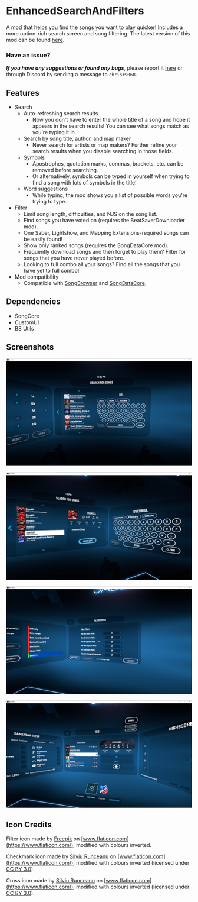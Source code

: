 # EnhancedSearchAndFilters

A mod that helps you find the songs you want to play quicker! Includes a more option-rich search screen and song filtering. The latest version of this mod can be found [here](https://github.com/chrislee0419/EnhancedSearchAndFilters/releases).

### Have an issue?

_**If you have any suggestions or found any bugs**_, please report it [here](https://github.com/chrislee0419/EnhancedSearchAndFilters/issues) or through Discord by sending a message to `chris#9068`.

## Features

- Search
     - Auto-refreshing search results
       - Now you don't have to enter the whole title of a song and hope it appears in the search results! You can see what songs match as you're typing it in.
     - Search by song title, author, and map maker
       - Never search for artists or map makers? Further refine your search results when you disable searching in those fields.
     - Symbols
       - Apostrophes, quotation marks, commas, brackets, etc. can be removed before searching.
       - Or alternatively, symbols can be typed in yourself when trying to find a song with lots of symbols in the title!
     - Word suggestions
       - While typing, the mod shows you a list of possible words you're trying to type.
- Filter
     - Limit song length, difficulties, and NJS on the song list.
     - Find songs you have voted on (requires the BeatSaverDownloader mod).
     - One Saber, Lightshow, and Mapping Extensions-required songs can be easily found!
     - Show only ranked songs (requires the SongDataCore mod).
     - Frequently download songs and then forget to play them? Filter for songs that you have never played before.
     - Looking to full combo all your songs? Find all the songs that you have yet to full combo!
- Mod compatibility
     - Compatible with [SongBrowser](https://github.com/halsafar/BeatSaberSongBrowser) and [SongDataCore](https://github.com/halsafar/BeatSaberSongDataCore).

## Dependencies

- SongCore
- CustomUI
- BS Utils

## Screenshots

![Typing in a search query](Assets/screenshots/incompletesearch.PNG)

![Song details from search result](Assets/screenshots/searchdetails.PNG)

![Applying the filter](Assets/screenshots/applyingfilter.PNG)

![Filtered song list](Assets/screenshots/filteredsongs.PNG)

## Icon Credits

Filter icon made by [Freepik](https://www.freepik.com/) on [www.flaticon.com](https://www.flaticon.com/), modified with colours inverted.

Checkmark icon made by [Silviu Runceanu](https://www.flaticon.com/authors/silviu-runceanu) on [www.flaticon.com](https://www.flaticon.com/), modified with colours inverted (licensed under [CC BY 3.0](https://creativecommons.org/licenses/by/3.0/)).

Cross icon made by [Silviu Runceanu](https://www.flaticon.com/authors/silviu-runceanu) on [www.flaticon.com](https://www.flaticon.com/), modified with colours inverted (licensed under [CC BY 3.0](https://creativecommons.org/licenses/by/3.0/)).

